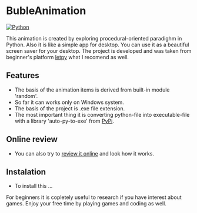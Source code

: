 # BubleAnimation

[![Python](https://img.shields.io/badge/python-3670A0?style=for-the-badge&logo=python&logoColor=ffdd54)](https://python.org)

This animation is created by exploring procedural-oriented paradighm in Python.
Also it is like a simple app for desktop. You can use it as a beautiful screen saver for your desktop.
The project is developed and was taken from beginner's platform [letpy](https://letpy.com/) what I recomend as well.

## Features
- The basis of the animation items is derived from built-in module 'random'.
- So far it can works only on Windows system. 
- The basis of the project is .exe file extension.
- The most important thing it is converting python-file into executable-file with a library 
'auto-py-to-exe' from [PyPi](https://pypi.org/).
## Online review
- You can also try to [review it online](https://apps.letpy.com/animation_jumping_ovals) and look how it works. 
## Instalation
- To install this ...

For beginners it is copletely useful to research if you have interest about games.
Enjoy your free time by playing games and coding as well.

